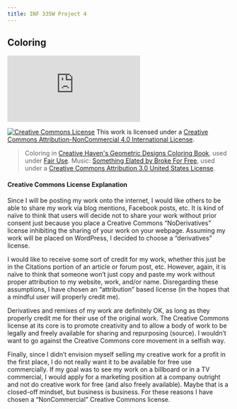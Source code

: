 ```yaml
---
title: INF 335W Project 4
---
```

## Coloring

<div class="fluidMedia">
    <iframe src="https://player.vimeo.com/video/173688643" frameborder="0" webkitallowfullscreen mozallowfullscreen allowfullscreen></iframe>
</div>

<a href="http://creativecommons.org/licenses/by-nc/4.0/" rel="license"><img style="border-width: 0;" src="https://i.creativecommons.org/l/by-nc/4.0/88x31.png" alt="Creative Commons License" /></a> This work is licensed under a <a href="http://creativecommons.org/licenses/by-nc/4.0/" rel="license">Creative Commons Attribution-NonCommercial 4.0 International License</a>.

> Coloring in [Creative Haven's Geometric Designs Coloring Book](http://store.doverpublications.com/0486803503.html), used under [Fair Use](http://www.copyright.gov/fair-use/more-info.html). Music: [Something Elated by Broke For Free](http://freemusicarchive.org/music/Broke_For_Free/Something_EP/Broke_For_Free_-_Something_EP_-_05_Something_Elated), used under a [Creative Commons Attribution 3.0 United States License](https://creativecommons.org/licenses/by/3.0/us/).

#### Creative Commons License Explanation

Since I will be posting my work onto the internet, I would like others to be able to share my work via blog mentions, Facebook posts, etc. It is kind of naïve to think that users will decide not to share your work without prior consent just because you place a Creative Commons “NoDerivatives” license inhibiting the sharing of your work on your webpage. Assuming my work will be placed on WordPress, I decided to choose a “derivatives” license.

I would like to receive some sort of credit for my work, whether this just be in the Citations portion of an article or forum post, etc. However, again, it is naïve to think that someone won’t just copy and paste my work without proper attribution to my website, work, and/or name. Disregarding these assumptions, I have chosen an “attribution” based license (in the hopes that a mindful user will properly credit me).

Derivatives and remixes of my work are definitely OK, as long as they properly credit me for their use of the original work. The Creative Commons license at its core is to promote creativity and to allow a body of work to be legally and freely available for sharing and repurposing (source). I wouldn’t want to go against the Creative Commons core movement in a selfish way.

Finally, since I didn’t envision myself selling my creative work for a profit in the first place, I do not really want it to be available for free use commercially. If my goal was to see my work on a billboard or in a TV commercial, I would apply for a marketing position at a company outright and not do creative work for free (and also freely available). Maybe that is a closed-off mindset, but business is business. For these reasons I have chosen a “NonCommercial” Creative Commons license.
